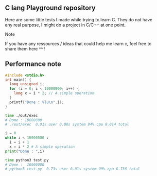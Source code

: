 ## C lang Playground repository

Here are some little tests I made while trying to learn C.
They do not have any real purpose, I might do a project in C/C++ at one point.

> [!NOTE]
> If you have any ressources / ideas that could help me learn c, feel free to share them here ^^ !

## Performance note

```c
#include <stdio.h>
int main() {
  long unsigned i;
  for (i = 0; i < 10000000; i++) {
    long x = i * 2; // A simple operation
  }
  printf("Done : %lu\n",i);
}
```

```bash
time ./out/exec
# Done : 10000000
# ./out/exec  0.01s user 0.00s system 94% cpu 0.014 total
```

```python
i = 0
while i < 10000000 :
  i = i + 1
  x = i * 2 # A simple operation
print("Done : ",i)
```
```bash
time python3 test.py
# Done :  10000000
# python3 test.py  0.73s user 0.01s system 99% cpu 0.736 total
```

